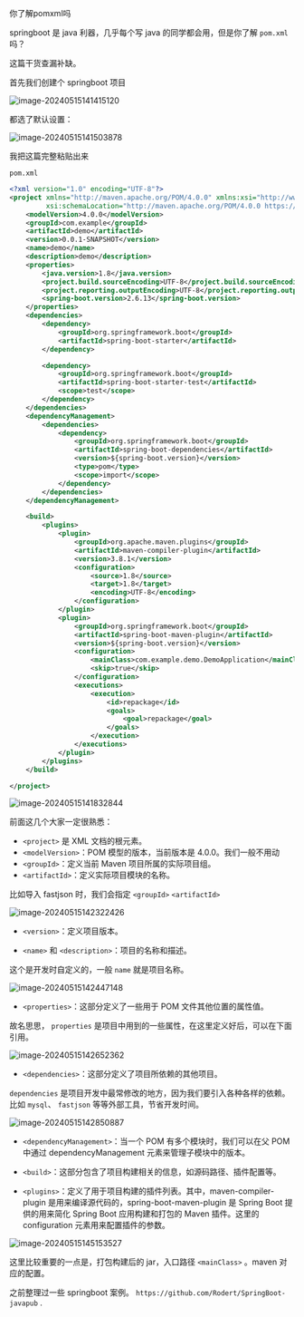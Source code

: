 你了解pomxml吗



springboot 是 java 利器，几乎每个写 java 的同学都会用，但是你了解 `pom.xml` 吗？

这篇干货查漏补缺。

首先我们创建个 springboot 项目

![image-20240515141415120](https://javapub-common-oss.oss-cn-beijing.aliyuncs.com/javapub/202405151414624.png)

都选了默认设置：

![image-20240515141503878](https://javapub-common-oss.oss-cn-beijing.aliyuncs.com/javapub/202405151415315.png)



我把这篇完整粘贴出来

`pom.xml` 

```xml
<?xml version="1.0" encoding="UTF-8"?>
<project xmlns="http://maven.apache.org/POM/4.0.0" xmlns:xsi="http://www.w3.org/2001/XMLSchema-instance"
         xsi:schemaLocation="http://maven.apache.org/POM/4.0.0 https://maven.apache.org/xsd/maven-4.0.0.xsd">
    <modelVersion>4.0.0</modelVersion>
    <groupId>com.example</groupId>
    <artifactId>demo</artifactId>
    <version>0.0.1-SNAPSHOT</version>
    <name>demo</name>
    <description>demo</description>
    <properties>
        <java.version>1.8</java.version>
        <project.build.sourceEncoding>UTF-8</project.build.sourceEncoding>
        <project.reporting.outputEncoding>UTF-8</project.reporting.outputEncoding>
        <spring-boot.version>2.6.13</spring-boot.version>
    </properties>
    <dependencies>
        <dependency>
            <groupId>org.springframework.boot</groupId>
            <artifactId>spring-boot-starter</artifactId>
        </dependency>

        <dependency>
            <groupId>org.springframework.boot</groupId>
            <artifactId>spring-boot-starter-test</artifactId>
            <scope>test</scope>
        </dependency>
    </dependencies>
    <dependencyManagement>
        <dependencies>
            <dependency>
                <groupId>org.springframework.boot</groupId>
                <artifactId>spring-boot-dependencies</artifactId>
                <version>${spring-boot.version}</version>
                <type>pom</type>
                <scope>import</scope>
            </dependency>
        </dependencies>
    </dependencyManagement>

    <build>
        <plugins>
            <plugin>
                <groupId>org.apache.maven.plugins</groupId>
                <artifactId>maven-compiler-plugin</artifactId>
                <version>3.8.1</version>
                <configuration>
                    <source>1.8</source>
                    <target>1.8</target>
                    <encoding>UTF-8</encoding>
                </configuration>
            </plugin>
            <plugin>
                <groupId>org.springframework.boot</groupId>
                <artifactId>spring-boot-maven-plugin</artifactId>
                <version>${spring-boot.version}</version>
                <configuration>
                    <mainClass>com.example.demo.DemoApplication</mainClass>
                    <skip>true</skip>
                </configuration>
                <executions>
                    <execution>
                        <id>repackage</id>
                        <goals>
                            <goal>repackage</goal>
                        </goals>
                    </execution>
                </executions>
            </plugin>
        </plugins>
    </build>

</project>
```



![image-20240515141832844](https://javapub-common-oss.oss-cn-beijing.aliyuncs.com/javapub/202405151418469.png)

前面这几个大家一定很熟悉：

- `<project>` 是 XML 文档的根元素。
- `<modelVersion>`：POM 模型的版本，当前版本是 4.0.0。我们一般不用动
- `<groupId>`：定义当前 Maven 项目所属的实际项目组。
- `<artifactId>`：定义实际项目模块的名称。

比如导入 fastjson 时，我们会指定 `<groupId>` `<artifactId>` 

![image-20240515142322426](https://javapub-common-oss.oss-cn-beijing.aliyuncs.com/javapub/202405151423409.png)

- `<version>`：定义项目版本。

- `<name>` 和 `<description>`：项目的名称和描述。

这个是开发时自定义的，一般 `name` 就是项目名称。

![image-20240515142447148](https://javapub-common-oss.oss-cn-beijing.aliyuncs.com/javapub/202405151424775.png)

- `<properties>`：这部分定义了一些用于 POM 文件其他位置的属性值。

故名思思， `properties` 是项目中用到的一些属性，在这里定义好后，可以在下面引用。

![image-20240515142652362](https://javapub-common-oss.oss-cn-beijing.aliyuncs.com/javapub/202405151426712.png)

- `<dependencies>`：这部分定义了项目所依赖的其他项目。

`dependencies` 是项目开发中最常修改的地方，因为我们要引入各种各样的依赖。比如 `mysql`、 `fastjson` 等等外部工具，节省开发时间。

![image-20240515142850887](https://javapub-common-oss.oss-cn-beijing.aliyuncs.com/javapub/202405151428285.png)

- `<dependencyManagement>`：当一个 POM 有多个模块时，我们可以在父 POM 中通过 dependencyManagement 元素来管理子模块中的版本。

- `<build>`：这部分包含了项目构建相关的信息，如源码路径、插件配置等。

- `<plugins>`：定义了用于项目构建的插件列表。其中，maven-compiler-plugin 是用来编译源代码的，spring-boot-maven-plugin 是 Spring Boot 提供的用来简化 Spring Boot 应用构建和打包的 Maven 插件。这里的 configuration 元素用来配置插件的参数。

![image-20240515145153527](https://javapub-common-oss.oss-cn-beijing.aliyuncs.com/javapub/202405151451493.png)

这里比较重要的一点是，打包构建后的 jar，入口路径 `<mainClass>` 。maven 对应的配置。

之前整理过一些 springboot 案例。 `https://github.com/Rodert/SpringBoot-javapub` . 



